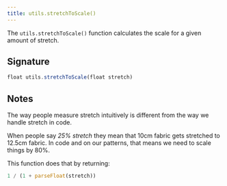 ```yaml
---
title: utils.stretchToScale()
---
```


The `utils.stretchToScale()` function calculates the scale for a given amount of
stretch.

## Signature

```js
float utils.stretchToScale(float stretch)
```

## Notes

The way people measure stretch intuitively is different from the way we handle stretch in code.

When people say _25% stretch_ they mean that 10cm fabric gets stretched to 12.5cm fabric.
In code and on our patterns, that means we need to scale things by 80%.

This function does that by returning:

```js
1 / (1 + parseFloat(stretch))
```
